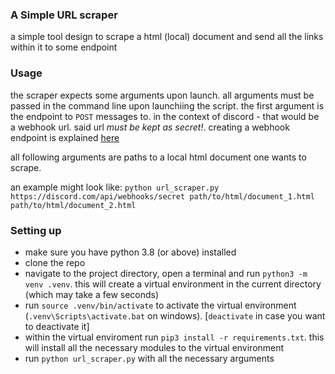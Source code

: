### A Simple URL scraper 
a simple tool design to scrape a html (local) document and send all the links within it to some endpoint

### Usage
the scraper expects some arguments upon launch. all arguments must be passed in the command line upon launchiing the script.
the first argument is the endpoint to `POST` messages to. in the context of discord - that would be a webhook url. said url _must be kept as secret!_.
creating a webhook endpoint is explained [here](https://support.discord.com/hc/en-us/articles/228383668-Intro-to-Webhooks)

all following arguments are paths to a local html document one wants to scrape.

an example might look like: `python url_scraper.py https://discord.com/api/webhooks/secret path/to/html/document_1.html path/to/html/document_2.html`

### Setting up
- make sure you have python 3.8 (or above) installed
- clone the repo
- navigate to the project directory, open a terminal and run `python3 -m venv .venv`. this will create a virtual environment in the current directory (which may take a few seconds)
- run `source .venv/bin/activate` to activate the virtual environment (`.venv\Scripts\activate.bat` on windows). [`deactivate` in case you want to deactivate it]
- within the virtual enviroment run `pip3 install -r requirements.txt`. this will install all the necessary modules to the virtual environment 
- run `python url_scraper.py` with all the necessary arguments